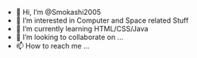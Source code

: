 - 👋 Hi, I’m @Smokashi2005
- 👀 I’m interested in Computer and Space related Stuff
- 🌱 I’m currently learning HTML/CSS/Java
- 💞️ I’m looking to collaborate on ...
- 📫 How to reach me ...

<!---
Smokashi2005/Smokashi2005 is a ✨ special ✨ repository because its `README.md` (this file) appears on your GitHub profile.
You can click the Preview link to take a look at your changes.
--->
